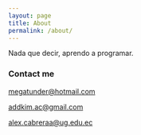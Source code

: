 ```yaml
---
layout: page
title: About
permalink: /about/
---
```


Nada que decir, aprendo a programar.

### Contact me

[megatunder@hotmail.com](mailto:email@domain.com)

[addkim.ac@gmail.com](mailto:email@domain.com)

[alex.cabreraa@ug.edu.ec](mailto:email@domain.com)
